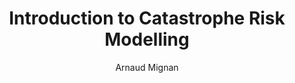 ---
layout: book-review
title: Introduction to Catastrophe Risk Modelling
author: Arnaud Mignan
cover: assets/img/book_covers/Mignan_Introduction_to_Catastrophe_Risk_Modelling.jpg
isbn: 9781009437387 # use ISBN to fetch cover (if no `olid` is provided, dashes are optional)
categories: Catastrophe Risk Modelling
buy_link: https://www.cambridge.org/highereducation/books/introduction-to-catastrophe-risk-modelling/A3A5B5FB990921422BFEBB07734BF869#overview
released: 21 November 2024
---